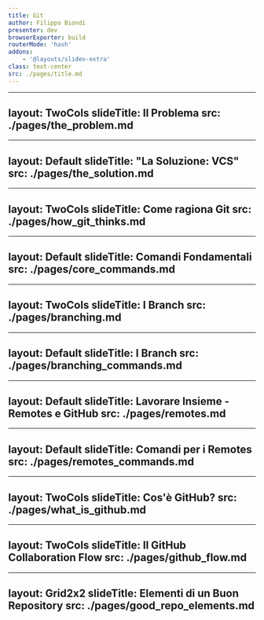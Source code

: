 ```yaml
---
title: Git
author: Filippo Biondi
presenter: dev
browserExporter: build
routerMode: 'hash'
addons:
    - '@layouts/slidev-extra'
class: text-center
src: ./pages/title.md
---
```


---
layout: TwoCols
slideTitle: Il Problema
src: ./pages/the_problem.md
---
---
layout: Default
slideTitle: "La Soluzione: VCS"
src: ./pages/the_solution.md
---

---
layout: TwoCols
slideTitle: Come ragiona Git
src: ./pages/how_git_thinks.md
---

---
layout: Default
slideTitle: Comandi Fondamentali
src: ./pages/core_commands.md
---

---
layout: TwoCols
slideTitle: I Branch
src: ./pages/branching.md
---

---
layout: Default
slideTitle: I Branch
src: ./pages/branching_commands.md
---

---
layout: Default
slideTitle: Lavorare Insieme - Remotes e GitHub
src: ./pages/remotes.md
---

---
layout: Default
slideTitle: Comandi per i Remotes
src: ./pages/remotes_commands.md
---

---
layout: TwoCols
slideTitle: Cos'è GitHub?
src: ./pages/what_is_github.md
---

---
layout: TwoCols
slideTitle: Il GitHub Collaboration Flow
src: ./pages/github_flow.md
---

---
layout: Grid2x2
slideTitle: Elementi di un Buon Repository
src: ./pages/good_repo_elements.md
---
